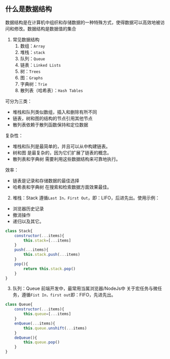 ## 什么是数据结构
数据结构是在计算机中组织和存储数据的一种特殊方式，使得数据可以高效地被访问和修改。数据结构是数据值的集合

1. 常见数据结构
   1. 数组：`Array`
   2. 堆栈：`stack`
   3. 队列：`Queue`
   4. 链表：`Linked Lists`
   5. 树：`Trees`
   6. 图：`Graphs`
   7. 字典树：`Trie`
   8. 散列表（哈希表）：`Hash Tables`

可分为三类：
- 堆栈和队列类似数组，插入和删除有所不同
- 链表，树和图的结构的节点引用其他节点
- 散列表依赖于散列函数保持和定位数据

复杂性：
- 堆栈和队列是最简单的，并且可以从中构建链表。
- 树和图 是最复杂的，因为它们扩展了链表的概念。
- 散列表和字典树 需要利用这些数据结构来可靠地执行。
  
效率：
- 链表是记录和存储数据的最佳选择
- 哈希表和字典树 在搜索和检索数据方面效果最佳。

2. 堆栈：Stack
遵循`Last In，First Out`，即：LIFO，后进先出。使用示例：
- 浏览器历史记录
- 撤消操作
- 递归以及其它。
```js
class Stack{
    constructor(...items){
        this.stack=[...items]
    }
    push(...items){
        this.stack.push(...items)
    }
    pop(){
        return this.stack.pop()
    }
}
```
3. 队列：Queue
前端开发中，最常用当属浏览器/NodeJs中 关于宏任务与微任务，遵循`Fist In，first out`即：FIFO，先进先出。
```js
class Queue{
    constructor(...items){
        this.queue=[...items]
    }
    enQueue(...items){
        this.queue.unshift(...items)
    }
    deQueue(){
        this.queue.pop()
    }
} 
```